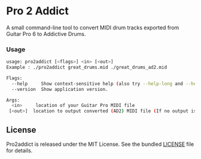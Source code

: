 # Pro 2 Addict

A small command-line tool to convert MIDI drum tracks exported from Guitar Pro 6 to Addictive Drums.

### Usage
```bash
usage: pro2addict [<flags>] <in> [<out>]
Example : ./pro2addict great_drums.mid ./great_drums_ad2.mid

Flags:
  --help     Show context-sensitive help (also try --help-long and --help-man).
  --version  Show application version.

Args:
  <in>     location of your Guitar Pro MIDI file
 [<out>]  location to output converted (AD2) MIDI file (If no output is specified the result will be output to the same directory and filename as the original, appended with "-ad2.mid"
```

## License
Pro2addict is released under the MIT License.
See the bundled [LICENSE](https://github.com/zackslash/pro2addict/blob/master/LICENCE) file for details.
